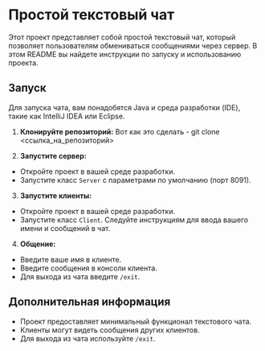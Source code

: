 # Простой текстовый чат

Этот проект представляет собой простой текстовый чат, который позволяет пользователям обмениваться сообщениями через сервер. В этом README вы найдете инструкции по запуску и использованию проекта.

## Запуск

Для запуска чата, вам понадобятся Java и среда разработки (IDE), такие как IntelliJ IDEA или Eclipse.

1. **Клонируйте репозиторий:**
Вот как это сделать - git clone <ссылка_на_репозиторий>

2. **Запустите сервер:**

- Откройте проект в вашей среде разработки.
- Запустите класс `Server` с параметрами по умолчанию (порт 8091).

3. **Запустите клиенты:**

- Откройте проект в вашей среде разработки.
- Запустите класс `Client`. Следуйте инструкциям для ввода вашего имени и сообщений в чат.

4. **Общение:**

- Введите ваше имя в клиенте.
- Введите сообщения в консоли клиента.
- Для выхода из чата введите `/exit`.

## Дополнительная информация

- Проект предоставляет минимальный функционал текстового чата.
- Клиенты могут видеть сообщения других клиентов.
- Для выхода из чата используйте `/exit`.